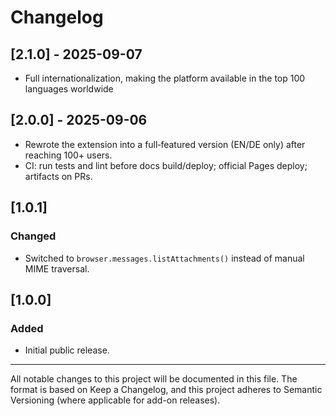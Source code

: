 # Changelog

## [2.1.0] - 2025-09-07

- Full internationalization, making the platform available in the top 100 languages worldwide

## [2.0.0] - 2025-09-06

- Rewrote the extension into a full‑featured version (EN/DE only) after reaching 100+ users.
- CI: run tests and lint before docs build/deploy; official Pages deploy; artifacts on PRs.

## [1.0.1]

### Changed

- Switched to `browser.messages.listAttachments()` instead of manual MIME traversal.

## [1.0.0]

### Added

- Initial public release.

---

All notable changes to this project will be documented in this file.
The format is based on Keep a Changelog, and this project adheres to
Semantic Versioning (where applicable for add-on releases).
